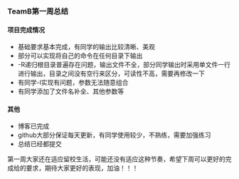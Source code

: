### TeamB第一周总结

#### 项目完成情况

- 基础要求基本完成，有同学的输出比较清晰、美观
- 部分可以实现将自己的命令在任何目录下输出
- -R递归根目录普遍存在问题，输出文件不全，部分同学输出时采用单文件一行进行输出，目录之间没有空行来区分，可读性不高，需要再修改一下
- 有同学-l实现有问题，参数无法随意组合
- 有同学添加了文件名补全、其他参数等

#### 其他

- 博客已完成
- github大部分保证每天更新，有同学使用较少，不熟练，需要加强练习
- 总结已经都提交

第一周大家还在适应留校生活，可能还没有适应这种节奏，希望下周可以更好的完成给的要求，期待大家更好的表现，加油！！！
